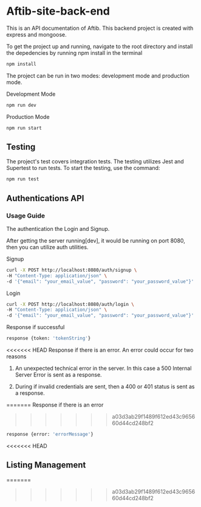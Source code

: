 # Aftib-site-back-end
This is an API documentation of Aftib. This backend project is created with express and mongoose. 

To get the project up and running, navigate to the root directory and install the depedencies by running npm install in the terminal
```bash
npm install
```
The project can be run in two modes: development mode and production mode.

Development Mode
```bash
npm run dev
```

Production Mode
```bash
npm run start
```

## Testing
The project's test covers integration tests. The testing utilizes Jest and Supertest to run tests. To start the testing, use the command: 

```bash
npm run test
```

## Authentications API
### Usage Guide
The authentication the Login and Signup. 

After getting the server running[dev], it would be running on port 8080, then you can utilize auth utilities.

Signup
```bash
curl -X POST http://localhost:8080/auth/signup \
-H "Content-Type: application/json" \
-d '{"email": "your_email_value", "password": "your_password_value"}'
```

Login
```bash
curl -X POST http://localhost:8080/auth/login \
-H "Content-Type: application/json" \
-d '{"email": "your_email_value", "password": "your_password_value"}'
```
Response if successful 
```bash
response {token: 'tokenString'}
```

<<<<<<< HEAD
Response if there is an error. An error could occur for two reasons

1. An unexpected technical error in the server. In this case a 500 Internal Server Error is sent as a response.

2. During if invalid credentials are sent, then a 400 or 401 status is sent as a response.

=======
Response if there is an error  
>>>>>>> a03d3ab29f1489f612ed43c965660d44cd248bf2
```bash
response {error: 'errorMessage'}
```

<<<<<<< HEAD
## Listing Management 





=======
>>>>>>> a03d3ab29f1489f612ed43c965660d44cd248bf2

